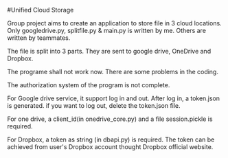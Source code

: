 #Unified Cloud Storage

Group project aims to create an application to store file in 3 cloud locations. Only googledrive.py, splitfile.py & main.py is written by me. Others are written by teammates.

The file is split into 3 parts. They are sent to google drive, OneDrive and Dropbox.


The programe shall not work now. There are some problems in the coding.

The authorization system of the program is not complete.

For Google drive service, it support log in and out. After log in, a token.json is generated. if you want to log out, delete the token.json file.

For one drive, a client_id(in onedrive_core.py) and a file session.pickle is required.

For Dropbox, a token as string (in dbapi.py) is required. The token can be achieved from user's Dropbox account thought Dropbox official website.
